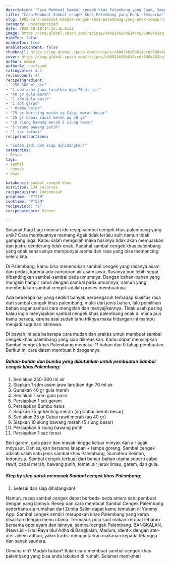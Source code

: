 ```yaml
---
description: "Cara Membuat Sambal cengek khas Palembang yang Enak, Sempurna"
title: "Cara Membuat Sambal cengek khas Palembang yang Enak, Sempurna"
slug: 1985-cara-membuat-sambal-cengek-khas-palembang-yang-enak-sempurna
category: Uncategorized
date: 2022-10-18T14:55:36.615Z
image: https://img-global.cpcdn.com/recipes/c40924b20b614cc6/680x482cq70/sambal-cengek-khas-palembang-foto-resep-utama.jpg
hideToc: false
enableToc: true
enableTocContent: false
thumbnail: https://img-global.cpcdn.com/recipes/c40924b20b614cc6/680x482cq70/sambal-cengek-khas-palembang-foto-resep-utama.jpg
cover: https://img-global.cpcdn.com/recipes/c40924b20b614cc6/680x482cq70/sambal-cengek-khas-palembang-foto-resep-utama.jpg
author: Admin
authorAv: notfound
ratingvalue: 4.2
reviewcount: 24
recipeingredient:
- "250-300 ml air"
- "1 sdm asam jawa larutkan dgn 70 ml air"
- "40 gr gula merah"
- "1 sdm gula pasir"
- "1 sdt garam"
- " Bumbu halus"
- "75 gr keriting merah aq Cabai merah besar"
- "25 gr Cabai rawit merah aq 40 gr"
- "10 siung bawang merah 5 siung besar"
- "5 siung bawang putih"
- "1 sac terasi"
recipeinstructions:

- "Sudah jadi dan siap dihidangkan!"
categories:
- Resep
tags:
- sambal
- cengek
- khas

katakunci: sambal cengek khas 
nutrition: 124 calories
recipecuisine: Indonesian
preptime: "PT27M"
cooktime: "PT55M"
recipeyield: "2"
recipecategory: Dinner

---
```



Selamat Pagi Lagi mencari ide resep sambal cengek khas palembang yang unik? Cara membuatnya memang Agak tidak terlalu sulit namun tidak gampang juga. Kalau salah mengolah maka hasilnya tidak akan memuaskan dan justru cenderung tidak enak. Padahal sambal cengek khas palembang yang enak seharusnya mempunyai aroma dan rasa yang bisa memancing selera kita.


Di Palembang, kamu bisa menemukan sambal cengek yang rasanya asam dan pedas, karena ada campuran air asam jawa. Rasanya pun lebih segar dibandingkan sambal-sambal pada umumnya. Dengan bahan-bahan yang mungkin hampir sama dengan sambal pada umumnya, namun yang membedakan sambal cengek adalah proses membuatnya.

Ada beberapa hal yang sedikit banyak berpengaruh terhadap kualitas rasa dari sambal cengek khas palembang, mulai dari jenis bahan, lalu pemilihan bahan segar sampai cara mengolah dan menyajikannya. Tidak usah pusing kalau ingin menyiapkan sambal cengek khas palembang enak di mana pun kamu berada, karena asal sudah tahu triknya maka hidangan ini mampu menjadi suguhan istimewa.


Di bawah ini ada beberapa cara mudah dan praktis untuk membuat sambal cengek khas palembang yang siap dikreasikan. Kamu dapat menyiapkan Sambal cengek khas Palembang memakai 11 bahan dan 0 tahap pembuatan. Berikut ini cara dalam membuat hidangannya.

<!--inarticleads1-->

##### Bahan-bahan dan bumbu yang dibutuhkan untuk pembuatan Sambal cengek khas Palembang:

1. Sediakan 250-300 ml air
1. Siapkan 1 sdm asam jawa larutkan dgn 70 ml air
1. Gunakan 40 gr gula merah
1. Sediakan 1 sdm gula pasir
1. Persiapkan 1 sdt garam
1. Persiapkan  Bumbu halus
1. Siapkan 75 gr keriting merah (aq Cabai merah besar)
1. Sediakan 25 gr Cabai rawit merah (aq 40 gr)
1. Siapkan 10 siung bawang merah (5 siung besar)
1. Persiapkan 5 siung bawang putih
1. Persiapkan 1 sac terasi


Beri garam, gula pasir dan masak hingga keluar minyak dan air agak mnyusut. Dan sajikan bersama lalapan + tempe goreng. Sambal cengek adalah salah satu jenis sambal khas Palembang, Sumatera Selatan, Indonesia. Sambal cengek terbuat dari bahan-bahan utama seperti cabai rawit, cabai merah, bawang putih, tomat, air jeruk limau, garam, dan gula. 

<!--inarticleads2-->

##### Step by step untuk memasak Sambal cengek khas Palembang:


1. Selesai dan siap dihidangkan!

Namun, resep sambal cengek dapat berbeda-beda antara satu pembuat dengan yang lainnya. Resep dan cara membuat Sambal Cengek Palembang sederhana ala rumahan dari Zunita Salim dapat kamu temukan di Yummy App. Sambal cengek sendiri merupakan khas Palembang yang kerap disajikan dengan menu utama. Termasuk pula saat makan ketupat lebaran bersama opor ayam dan lainnya, sambal cengek Palembang. BANGKALAN, iNews.id - Hari Raya Idul Adha di Bangkalan, Madura, identik dengan ater-ater ajhem adhun, yakni tradisi mengantarkan makanan kepada tetangga dan sanak saudara. 

Gimana nih? Mudah bukan? Itulah cara membuat sambal cengek khas palembang yang bisa anda lakukan di rumah. Selamat menikmati
